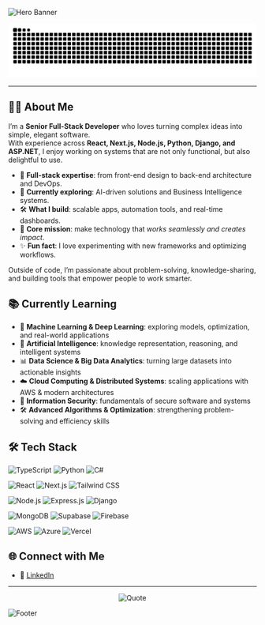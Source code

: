 ![Hero Banner](https://capsule-render.vercel.app/api?type=waving&color=0:1e3c72,100:2a5298&height=200&section=header&text=Hi%20there%20👋&fontSize=40&fontColor=ffffff)

![Snake animation](https://github.com/lamebrowndev/lamebrowndev/blob/output/snake.svg)

---

## 👨‍💻 About Me

I’m a **Senior Full-Stack Developer** who loves turning complex ideas into simple, elegant software.  
With experience across **React, Next.js, Node.js, Python, Django, and ASP.NET**, I enjoy working on systems that are not only functional, but also delightful to use.  

- 🚀 **Full-stack expertise**: from front-end design to back-end architecture and DevOps.  
- 🌱 **Currently exploring**: AI-driven solutions and Business Intelligence systems.  
- 🛠 **What I build**: scalable apps, automation tools, and real-time dashboards.  
- 🎯 **Core mission**: make technology that *works seamlessly and creates impact*.  
- ✨ **Fun fact**: I love experimenting with new frameworks and optimizing workflows.  

Outside of code, I’m passionate about problem-solving, knowledge-sharing, and building tools that empower people to work smarter.  

## 📚 Currently Learning
- 🤖 **Machine Learning & Deep Learning**: exploring models, optimization, and real-world applications  
- 🧠 **Artificial Intelligence**: knowledge representation, reasoning, and intelligent systems  
- 📊 **Data Science & Big Data Analytics**: turning large datasets into actionable insights  
- ☁️ **Cloud Computing & Distributed Systems**: scaling applications with AWS & modern architectures  
- 🔐 **Information Security**: fundamentals of secure software and systems  
- 🛠 **Advanced Algorithms & Optimization**: strengthening problem-solving and efficiency skills  

## 🛠 Tech Stack
![TypeScript](https://img.shields.io/badge/-TypeScript-3178C6?logo=typescript&logoColor=white&style=for-the-badge)
![Python](https://img.shields.io/badge/-Python-3776AB?logo=python&logoColor=white&style=for-the-badge)
![C#](https://img.shields.io/badge/-C%23-239120?logo=c-sharp&logoColor=white&style=for-the-badge)

![React](https://img.shields.io/badge/-React-61DAFB?logo=react&logoColor=black&style=for-the-badge)
![Next.js](https://img.shields.io/badge/-Next.js-000000?logo=next.js&logoColor=white&style=for-the-badge)
![Tailwind CSS](https://img.shields.io/badge/-Tailwind_CSS-38B2AC?logo=tailwind-css&logoColor=white&style=for-the-badge)

![Node.js](https://img.shields.io/badge/-Node.js-339933?logo=node.js&logoColor=white&style=for-the-badge)
![Express.js](https://img.shields.io/badge/-Express.js-000000?logo=express&logoColor=white&style=for-the-badge)
![Django](https://img.shields.io/badge/-Django-092E20?logo=django&logoColor=white&style=for-the-badge)

![MongoDB](https://img.shields.io/badge/-MongoDB-47A248?logo=mongodb&logoColor=white&style=for-the-badge)
![Supabase](https://img.shields.io/badge/-Supabase-3ECF8E?logo=supabase&logoColor=white&style=for-the-badge)
![Firebase](https://img.shields.io/badge/-Firebase-FFCA28?logo=firebase&logoColor=black&style=for-the-badge)

![AWS](https://img.shields.io/badge/-AWS-FF9900?logo=amazonaws&logoColor=white&style=for-the-badge)
![Azure](https://img.shields.io/badge/-Azure-0078D4?logo=microsoft-azure&logoColor=white&style=for-the-badge)
![Vercel](https://img.shields.io/badge/-Vercel-000000?logo=vercel&logoColor=white&style=for-the-badge)

## 🌐 Connect with Me
- 💼 [LinkedIn](https://www.linkedin.com/in/muhammad-salman-ahmed/)

---

<p align="center">
  <img src="https://quotes-github-readme.vercel.app/api?type=horizontal&theme=radical" alt="Quote" />
</p>

![Footer](https://capsule-render.vercel.app/api?type=waving&color=0:2a5298,100:1e3c72&height=120&section=footer)
